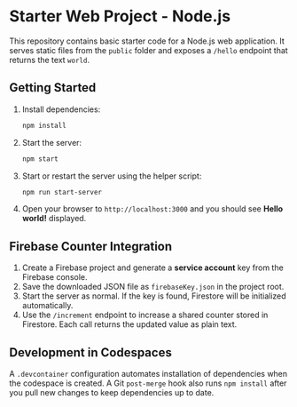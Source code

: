 # Starter Web Project - Node.js

This repository contains basic starter code for a Node.js web application.
It serves static files from the `public` folder and exposes a `/hello`
endpoint that returns the text `world`.

## Getting Started

1. Install dependencies:
   ```bash
   npm install
   ```
2. Start the server:
   ```bash
   npm start
   ```
3. Start or restart the server using the helper script:
   ```bash
   npm run start-server
   ```
4. Open your browser to `http://localhost:3000` and you should see
   **Hello world!** displayed.

## Firebase Counter Integration

1. Create a Firebase project and generate a **service account** key from the
   Firebase console.
2. Save the downloaded JSON file as `firebaseKey.json` in the project root.
3. Start the server as normal. If the key is found, Firestore will be
   initialized automatically.
4. Use the `/increment` endpoint to increase a shared counter stored in
   Firestore. Each call returns the updated value as plain text.

## Development in Codespaces

A `.devcontainer` configuration automates installation of dependencies when the codespace is created. A Git `post-merge` hook also runs `npm install` after you pull new changes to keep dependencies up to date.


